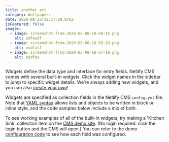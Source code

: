 ```yaml
---
title: another art
category: Wallpapers
date: 2020-08-13T12:17:29.976Z
isFeatured: false
images:
  - image: screenshot-from-2020-05-08-18-50-15.png
    alt: sdfasdf
  - image: screenshot-from-2020-05-08-18-55-18.png
    alt: asdfasf
  - image: screenshot-from-2020-05-08-18-57-19.png
    alt: asdfas
---
```

Widgets define the data type and interface for entry fields. Netlify CMS comes with several built-in widgets. Click the widget names in the sidebar to jump to specific widget details. We’re always adding new widgets, and you can also [create your own](https://www.netlifycms.org/docs/custom-widgets)!

Widgets are specified as collection fields in the Netlify CMS `config.yml` file. Note that [YAML syntax](https://en.wikipedia.org/wiki/YAML#Basic_components) allows lists and objects to be written in block or inline style, and the code samples below include a mix of both.

To see working examples of all of the built-in widgets, try making a 'Kitchen Sink' collection item on the [CMS demo site](https://cms-demo.netlify.com/). (No login required: click the login button and the CMS will open.) You can refer to the demo [configuration code](https://github.com/netlify/netlify-cms/blob/master/dev-test/config.yml) to see how each field was configured.